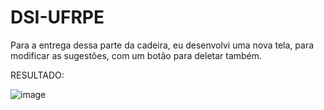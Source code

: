 # DSI-UFRPE



Para a entrega dessa parte da cadeira, eu desenvolvi uma nova tela, para modificar as sugestões, com um botão para deletar também.
 
 RESULTADO:
 
 ![image](https://user-images.githubusercontent.com/54015485/157924174-5f160a94-5dfe-4b0e-a0b4-c263338084f2.png)

